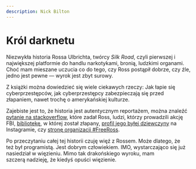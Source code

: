 ```yaml
---
description: Nick Bilton
---
```


# Król darknetu

Niezwykła historia Rossa Ulbrichta, twórcy *Silk Road*, czyli pierwszej i największej platformie do handlu narkotykami, bronią, ludzkimi organami. Choć mam mieszane uczucia co do tego, czy Ross postąpił dobrze, czy źle, jedno jest pewne — wyrok jest zbyt surowy.

Z książki można dowiedzieć się wiele ciekawych rzeczy: Jak łapie się cyberprzestępców, jak cyberprzestępcy zabezpieczają się przed złapaniem, nawet trochę o amerykańskiej kulturze.

Zajebiste jest to, że historia jest autentycznym reportażem, można znaleźć [pytanie na stackoverflow](https://stackoverflow.com/questions/15445285/how-can-i-connect-to-a-tor-hidden-service-using-curl-in-php), które zadał Ross, ludzi, którzy prowadzili akcję FBI, [bibliotekę](https://www.google.com/maps/@37.7339136,-122.4341137,3a,75y,76.77h,94.53t/data=!3m7!1e1!3m5!1snTzhGNNJO77QC64KMhBjNQ!2e0!6shttps:%2F%2Fstreetviewpixels-pa.googleapis.com%2Fv1%2Fthumbnail%3Fpanoid%3DnTzhGNNJO77QC64KMhBjNQ%26cb_client%3Dmaps_sv.tactile.gps%26w%3D203%26h%3D100%26yaw%3D174.25772%26pitch%3D0%26thumbfov%3D100!7i16384!8i8192), w której został złapany, [profil jego byłej dziewczyny](https://www.instagram.com/viviansmuse/) na Instagramie, czy [stronę organizacji \#FreeRoss](https://freeross.org/).

Po przeczytaniu całej tej historii czuję więź z Rossem. Może dlatego, że też był programistą. Jest dobrym człowiekiem. IMO, wystarczająco się już nasiedział w więzieniu. Mimo tak drakońskiego wyroku, mam szczerą nadzieję, że kiedyś opuści więzienie.